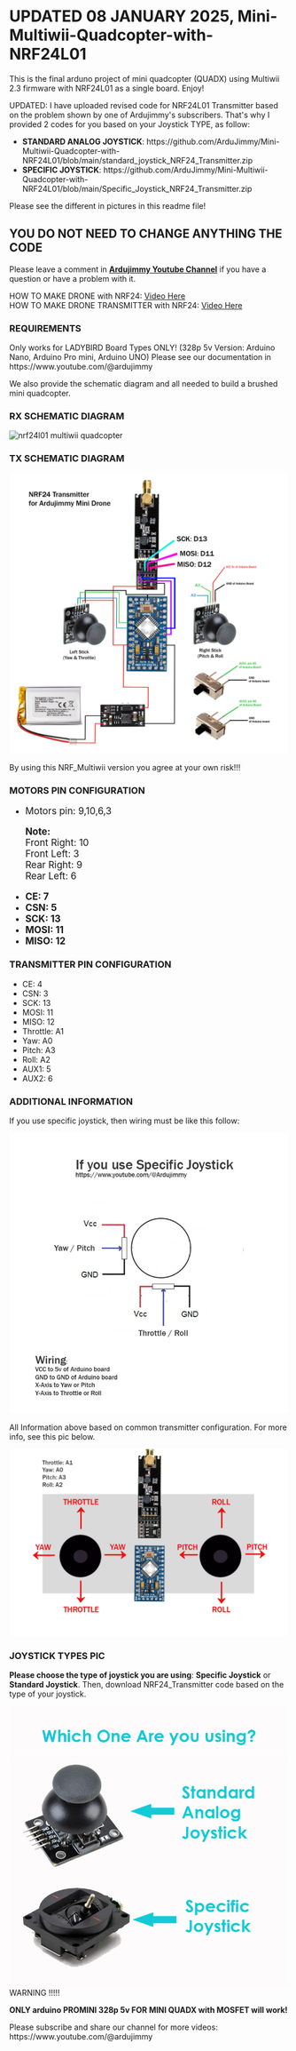 # UPDATED 08 JANUARY 2025, Mini-Multiwii-Quadcopter-with-NRF24L01
This is the final arduno project of mini quadcopter (QUADX) using Multiwii 2.3 firmware with NRF24L01 as a single board. Enjoy!

UPDATED:
I have uploaded revised code for NRF24L01 Transmitter based on the problem shown by one of Ardujimmy's subscribers. That's why I provided 2 codes for you based on your Joystick TYPE, as follow:
<ul>
  <li><b>STANDARD ANALOG JOYSTICK</b>: https://github.com/ArduJimmy/Mini-Multiwii-Quadcopter-with-NRF24L01/blob/main/standard_joystick_NRF24_Transmitter.zip</li>
  <li><b>SPECIFIC JOYSTICK</b>: https://github.com/ArduJimmy/Mini-Multiwii-Quadcopter-with-NRF24L01/blob/main/Specific_Joystick_NRF24_Transmitter.zip</li>
</ul>

<p>Please see the different in pictures in this readme file!</p>

<h2>YOU DO NOT NEED TO CHANGE ANYTHING THE CODE</h2>
<p>Please leave a comment in <b><a href="https://www.youtube.com/@ArduJimmy">Ardujimmy Youtube Channel</a></b> if you have a question or have a problem with it.</p>

<p>
HOW TO MAKE DRONE with NRF24: <a href="https://www.youtube.com/watch?v=wbK7oOLr6PM" target="_blank">Video Here</a><br />
HOW TO MAKE DRONE TRANSMITTER with NRF24: <a href="https://youtu.be/4M9A6sWJjzM" target="_blank">Video Here</a>
</p>

<h3>REQUIREMENTS</h3>
<p>Only works for LADYBIRD Board Types ONLY! (328p 5v Version: Arduino Nano, Arduino Pro mini, Arduino UNO)
Please see our documentation in https://www.youtube.com/@ardujimmy</p>
<p>We also provide the schematic diagram and all needed to build a brushed mini quadcopter.</p>

<h3>RX SCHEMATIC DIAGRAM</h3>

<img src="https://github.com/ArduJimmy/Mini-Multiwii-Quadcopter-with-NRF24L01/blob/main/nrf24l01_drone_wiring.jpg" alt="nrf24l01 multiwii quadcopter" title="Arduino Quadcopter with Multiwii 2.3 and NRF24L01"/>

<h3>TX SCHEMATIC DIAGRAM</h3>

<img src="https://github.com/ArduJimmy/Mini-Multiwii-Quadcopter-with-NRF24L01/blob/main/Schematic-Transmitter.jpg" alt="TX Transmitter for nrf24l01 multiwii quadcopter" title="Arduino Quadcopter with Multiwii 2.3 and NRF24L01"/>

<p>By using this NRF_Multiwii version you agree at your own risk!!!</p>

<h3>MOTORS PIN CONFIGURATION </h3>
<ul style="font-size:17px;">
  
<li>Motors pin: 9,10,6,3</li>

<p><b>Note:</b><br />
Front Right: 10<br />
Front Left: 3<br />
Rear Right: 9<br />
Rear Left: 6</p>

<li><b>CE: 7</b></li>
<li><b>CSN: 5</b></li>
<li><b>SCK: 13</b></li>
<li><b>MOSI: 11</b></li>
<li><b>MISO: 12</b></li>
</ul>

<h3>TRANSMITTER PIN CONFIGURATION </h3>
<ul>
<li>CE: 4</li>
<li>CSN: 3</li>
<li>SCK: 13</li>
<li>MOSI: 11</li>
<li>MISO: 12</li>
<li>Throttle: A1</li>
<li>Yaw: A0</li>
<li>Pitch: A3</li>
<li>Roll: A2</li>
<li>AUX1: 5</li>
<li>AUX2: 6</li>  
</ul>

<h3>ADDITIONAL INFORMATION</h3>
<p>If you use specific joystick, then wiring must be like this follow:</p>

<img src="https://github.com/ArduJimmy/Mini-Multiwii-Quadcopter-with-NRF24L01/blob/main/Specific%20Joystick%20Wiring.jpg" alt="Specific Joystick Wiring" title="Specific Joystick Wiring"/>

<p>All Information above based on common transmitter configuration. For more info, see this pic below.</p>

<img src="https://github.com/ArduJimmy/Mini-Multiwii-Quadcopter-with-NRF24L01/blob/main/common_Config_transmitter.jpg" alt="Common Transmitter Model" title="Common Transmitter Model"/>

<h3>JOYSTICK TYPES PIC</h3>
<p><b>Please choose the type of joystick you are using</b>: <b>Specific Joystick</b> or <b>Standard Joystick</b>. Then, download NRF24_Transmitter code based on the type of your joystick.</p>
<img src="https://github.com/ArduJimmy/Mini-Multiwii-Quadcopter-with-NRF24L01/blob/main/Joystick_Types.jpg"/>
<br />
WARNING !!!!!
<p><b>ONLY arduino PROMINI 328p 5v FOR MINI QUADX with MOSFET will work!</b></p>

<p>Please subscribe and share our channel for more videos: https://www.youtube.com/@ardujimmy</p>









